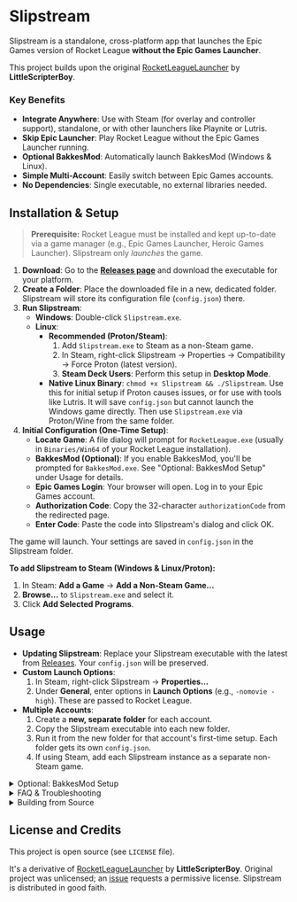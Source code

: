 # Slipstream

Slipstream is a standalone, cross-platform app that launches the Epic Games version of Rocket League **without the Epic Games Launcher**.

This project builds upon the original [RocketLeagueLauncher](https://github.com/LittleScripterBoy/RocketLeagueLauncher) by **LittleScripterBoy**.

### Key Benefits

*   **Integrate Anywhere**: Use with Steam (for overlay and controller support), standalone, or with other launchers like Playnite or Lutris.
*   **Skip Epic Launcher**: Play Rocket League without the Epic Games Launcher running.
*   **Optional BakkesMod**: Automatically launch BakkesMod (Windows & Linux).
*   **Simple Multi-Account**: Easily switch between Epic Games accounts.
*   **No Dependencies**: Single executable, no external libraries needed.

## Installation & Setup

> **Prerequisite:** Rocket League must be installed and kept up-to-date via a game manager (e.g., Epic Games Launcher, Heroic Games Launcher). Slipstream only *launches* the game.

1.  **Download**: Go to the [**Releases page**](https://github.com/jun-eau/Slipstream/releases) and download the executable for your platform.
2.  **Create a Folder**: Place the downloaded file in a new, dedicated folder. Slipstream will store its configuration file (`config.json`) there.
3.  **Run Slipstream**:
    *   **Windows**: Double-click `Slipstream.exe`.
    *   **Linux**:
        *   **Recommended (Proton/Steam)**:
            1.  Add `Slipstream.exe` to Steam as a non-Steam game.
            2.  In Steam, right-click Slipstream -> Properties -> Compatibility -> Force Proton (latest version).
            3.  **Steam Deck Users**: Perform this setup in **Desktop Mode**.
        *   **Native Linux Binary**: `chmod +x Slipstream && ./Slipstream`. Use this for initial setup if Proton causes issues, or for use with tools like Lutris. It will save `config.json` but cannot launch the Windows game directly. Then use `Slipstream.exe` via Proton/Wine from the same folder.
4.  **Initial Configuration (One-Time Setup)**:
    *   **Locate Game**: A file dialog will prompt for `RocketLeague.exe` (usually in `Binaries/Win64` of your Rocket League installation).
    *   **BakkesMod (Optional)**: If you enable BakkesMod, you'll be prompted for `BakkesMod.exe`. See "Optional: BakkesMod Setup" under Usage for details.
    *   **Epic Games Login**: Your browser will open. Log in to your Epic Games account.
    *   **Authorization Code**: Copy the 32-character `authorizationCode` from the redirected page.
    *   **Enter Code**: Paste the code into Slipstream's dialog and click OK.

The game will launch. Your settings are saved in `config.json` in the Slipstream folder.

**To add Slipstream to Steam (Windows & Linux/Proton):**
1. In Steam: **Add a Game** -> **Add a Non-Steam Game...**
2. **Browse...** to `Slipstream.exe` and select it.
3. Click **Add Selected Programs**.

## Usage

*   **Updating Slipstream**: Replace your Slipstream executable with the latest from [Releases](https://github.com/jun-eau/Slipstream/releases). Your `config.json` will be preserved.
*   **Custom Launch Options**:
    1.  In Steam, right-click Slipstream -> **Properties...**
    2.  Under **General**, enter options in **Launch Options** (e.g., `-nomovie -high`). These are passed to Rocket League.
*   **Multiple Accounts**:
    1.  Create a **new, separate folder** for each account.
    2.  Copy the Slipstream executable into each new folder.
    3.  Run it from the new folder for that account's first-time setup. Each folder gets its own `config.json`.
    4.  If using Steam, add each Slipstream instance as a separate non-Steam game.

<details>
<summary>Optional: BakkesMod Setup</summary>

Slipstream can automatically launch BakkesMod. If enabled during initial setup, you'll be prompted for `BakkesMod.exe`.

**Windows:**
1. Install BakkesMod from [bakkesmod.com](https://bakkesmod.com/).
2. When Slipstream asks, locate `BakkesMod.exe` (usually `C:\Program Files\BakkesMod\BakkesMod.exe`).

**Linux (using Wine/Proton):**
BakkesMod is a Windows application, so it runs within Wine/Proton.
1. Download `BakkesModSetup.exe` from [bakkesmod.com](https://bakkesmod.com/).
2. Install it using your Wine/Proton environment:
    * **Proton (via Steam):** Add `BakkesModSetup.exe` as a non-Steam game, force the same Proton version as Slipstream/Rocket League, and run it once.
    * **Wine (standalone):** `wine /path/to/BakkesModSetup.exe`.
3. Point Slipstream to the installed `BakkesMod.exe` within your Wine/Proton prefix (e.g., `~/.wine/drive_c/Program Files/BakkesMod/BakkesMod.exe` or `~/.steam/steam/steamapps/compatdata/<AppID>/pfx/drive_c/Program Files/BakkesMod/BakkesMod.exe`).

**If "Mod is out of date, waiting for an update" appears:** In the BakkesMod window (once running with Rocket League), go to "Settings", uncheck "Enable safe mode", and click "Yes" on the warning.

> BakkesMod on Steam Deck in Gaming Mode still requires some testing. If you have problems, please post an [issue](https://github.com/jun-eau/Slipstream/issues).

For detailed Linux help, see the [BakkesLinux guide](https://github.com/CrumblyLiquid/BakkesLinux) (Installation/Setup sections).
</details>

<details>
<summary>FAQ & Troubleshooting</summary>

#### Q: Do I still need the Epic Games Launcher installed?
Yes, for installing and updating Rocket League. Slipstream lets you play without running the Epic Launcher.

#### Q: Does this improve in-game FPS?
It can speed up game boot time but shouldn't affect in-game FPS.

#### Q: Difference from Heroic/Legendary?
Slipstream is minimal, focused only on launching Rocket League via other launchers (like Steam) without extra dependencies. Heroic/Legendary manage entire game libraries.

#### Q: Does Slipstream modify game files?
No. It only reads your game path to launch the game.

#### Q: "Version mismatch" error online?
Your game is likely outdated. Update Rocket League via Epic Games Launcher or Heroic, then try Slipstream again.
</details>

<details>
<summary>Building from Source</summary>

Requires **Go toolchain** (v1.24+).

1.  **Clone:** `git clone https://github.com/jun-eau/Slipstream.git`
2.  **Navigate:** `cd Slipstream`
3.  **Build:**
    *   **Windows (64-bit):** `go build -o Slipstream.exe .`
        *   Cross-compile on Linux/macOS: `GOOS=windows GOARCH=amd64 go build -o Slipstream.exe .`
    *   **Linux (64-bit):** `go build -o Slipstream .`
        *   Cross-compile on Windows: `$env:GOOS = "linux"; $env:GOARCH = "amd64"; go build -o Slipstream .`

The executable will be in the project directory.
</details>

## License and Credits

This project is open source (see `LICENSE` file).

It's a derivative of [RocketLeagueLauncher](https://github.com/LittleScripterBoy/RocketLeagueLauncher) by **LittleScripterBoy**. Original project was unlicensed; an [issue](https://github.com/LittleScripterBoy/RocketLeagueLauncher/issues/1) requests a permissive license. Slipstream is distributed in good faith.
